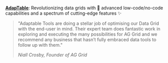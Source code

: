 [**AdapTable**](https://www.adaptabletools.com/): Revolutionizing data grids with 🚀 advanced low-code/no-code capabilities and a spectrum of cutting-edge features ✨

> "Adaptable Tools are doing a stellar job of optimising our Data Grid with the end-user in mind. Their expert team does fantastic work in exploring and executing the many possibilities for AG Grid and we recommend any business that hasn’t fully embraced data tools to follow up with them."
>
> *Niall Crosby, Founder of AG Grid*
